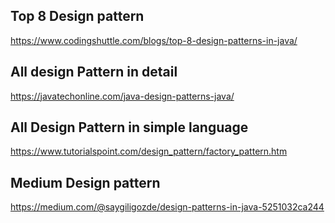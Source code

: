 
## Top 8 Design pattern
https://www.codingshuttle.com/blogs/top-8-design-patterns-in-java/

## All design Pattern in detail
https://javatechonline.com/java-design-patterns-java/

## All Design Pattern in simple language
https://www.tutorialspoint.com/design_pattern/factory_pattern.htm

## Medium Design pattern
https://medium.com/@saygiligozde/design-patterns-in-java-5251032ca244
